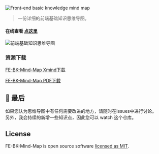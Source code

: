 ![Front-end basic knowledge mind map](https://mm.liayal.com/title-bg.png)

> 一份详细的前端基础知识思维导图。


#### 在线查看 [点这里](https://mm.liayal.com)

![前端基础知识思维导图](./FE-BK-Mind-Map.png)


### 资源下载
<a href="https://mm.liayal.com/FE-BK-Mind-Map-2020-08-01.xmind?attname=" target="_blank" rel="noopener" download="FE-BK-Mind-Map.xmind">FE-BK-Mind-Map Xmind下载</a>

<a href="https://mm.liayal.com/FE-BK-Mind-Map-2020-08-01.pdf?attname=" target="_blank" rel="noopener" download="FE-BK-Mind-Map.pdf">FE-BK-Mind-Map PDF下载</a>



## 🚦 最后
如果您认为思维导图中有任何需要改进的地方，请随时在issues中进行讨论。   
另外，我会持续的新增一些知识点，因此您可以 watch 这个仓库。


## License

FE-BK-Mind-Map is open source software [licensed as MIT](https://github.com/facebook/create-react-app/blob/master/LICENSE).
